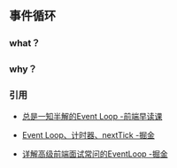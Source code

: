## 事件循环

### what？

### why？

### 引用

- [总是一知半解的Event Loop -前端早读课](https://mp.weixin.qq.com/s/3-8kH1L-FZqSgv8zocoY7g)

- [Event Loop、计时器、nextTick -掘金](https://juejin.im/post/5ab7677f6fb9a028d56711d0)

- [详解高级前端面试常问的EventLoop -掘金](https://juejin.im/post/5b07d0d1f265da0de02f40e3)
